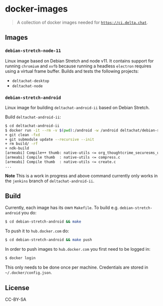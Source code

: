 # docker-images

> A collection of docker images needed for [`https://ci.delta.chat`](https://ci.delta.chat/blue).

## Images

### `debian-stretch-node-11`

Linux image based on Debian Stretch and node v11. It contains support for running `chromium` and `xvfb` because running a headless `electron` requires using a virtual frame buffer. Builds and tests the following projects:

* `deltachat-desktop`
* `deltachat-node`

### `debian-stretch-android`

Linux image for building `deltachat-android-ii` based on Debian Stretch.

Build `deltachat-android-ii`:

```sh
$ cd deltachat-android-ii
$ docker run -it --rm -v $(pwd):/android -w /android deltachat/debian-stretch-android ./ci-build.sh
+ git clean -fxd
+ git submodule update --recursive --init
+ rm build/ -rf
+ ndk-build
[armeabi] Compile++ thumb: native-utils <= org_thoughtcrime_securesms_util_FileUtils.cpp
[armeabi] Compile thumb  : native-utils <= compress.c
[armeabi] Compile thumb  : native-utils <= create.c
...
```

**Note** This is a work in progress and above command currently only works in the `jenkins` branch of `deltachat-android-ii`.

## Build

Currently, each image has its own `Makefile`. To build e.g. `debian-stretch-android` you do:

```sh
$ cd debian-stretch-android && make
```

To push it to `hub.docker.com` do:

```sh
$ cd debian-stretch-android && make push
```

In order to push images to `hub.docker.com` you first need to be logged in:

```sh
$ docker login
```

This only needs to be done once per machine. Credentials are stored in `~/.docker/config.json`.

## License

CC-BY-SA
